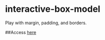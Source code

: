 # interactive-box-model
Play with margin, padding, and borders.

##Access [here](http://arirawr.github.io/interactive-box-model)
